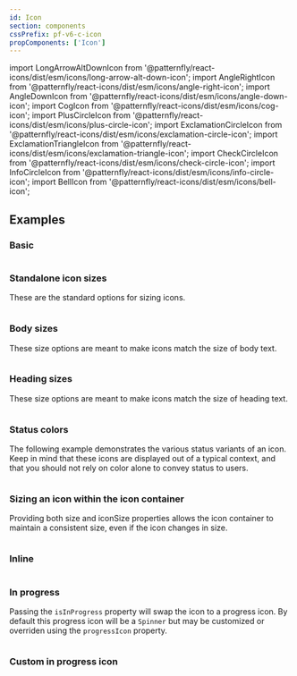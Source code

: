 ```yaml
---
id: Icon
section: components
cssPrefix: pf-v6-c-icon
propComponents: ['Icon']
---
```


import LongArrowAltDownIcon from '@patternfly/react-icons/dist/esm/icons/long-arrow-alt-down-icon';
import AngleRightIcon from '@patternfly/react-icons/dist/esm/icons/angle-right-icon';
import AngleDownIcon from '@patternfly/react-icons/dist/esm/icons/angle-down-icon';
import CogIcon from '@patternfly/react-icons/dist/esm/icons/cog-icon';
import PlusCircleIcon from '@patternfly/react-icons/dist/esm/icons/plus-circle-icon';
import ExclamationCircleIcon from '@patternfly/react-icons/dist/esm/icons/exclamation-circle-icon';
import ExclamationTriangleIcon from '@patternfly/react-icons/dist/esm/icons/exclamation-triangle-icon';
import CheckCircleIcon from '@patternfly/react-icons/dist/esm/icons/check-circle-icon';
import InfoCircleIcon from '@patternfly/react-icons/dist/esm/icons/info-circle-icon';
import BellIcon from '@patternfly/react-icons/dist/esm/icons/bell-icon';

## Examples

### Basic

```ts file="IconBasic.tsx"
```

### Standalone icon sizes

These are the standard options for sizing icons.

```ts file="StandaloneIconSizes.tsx"
```

### Body sizes

These size options are meant to make icons match the size of body text.

```ts file="BodyIconSizes.tsx"
```

### Heading sizes

These size options are meant to make icons match the size of heading text.

```ts file="HeadingIconSizes.tsx"
```

### Status colors

The following example demonstrates the various status variants of an icon. Keep in mind that these icons are displayed out of a typical context, and that you should not rely on color alone to convey status to users.

```ts file="IconStatus.tsx"
```

### Sizing an icon within the icon container

Providing both size and iconSize properties allows the icon container to maintain a consistent size, even if the icon changes in size.

```ts file="IconContentSizes.tsx"
```

### Inline

```ts file="IconInline.tsx"
```

### In progress

Passing the `isInProgress` property will swap the icon to a progress icon. By default this progress icon will be a `Spinner` but may be customized or overriden using the `progressIcon` property.

```ts file="IconProgress.tsx"
```

### Custom in progress icon

```ts file="IconCustomProgress.tsx"
```
